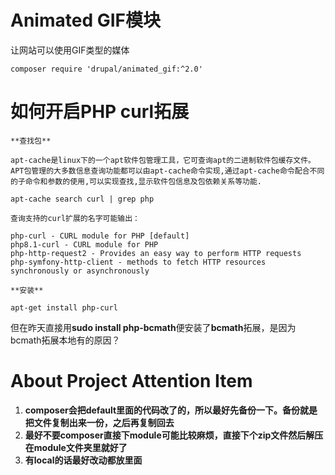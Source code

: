 # Animated GIF模块

让网站可以使用GIF类型的媒体
```
composer require 'drupal/animated_gif:^2.0'
```

# 如何开启PHP curl拓展

```
**查找包**

apt-cache是linux下的一个apt软件包管理工具，它可查询apt的二进制软件包缓存文件。APT包管理的大多数信息查询功能都可以由apt-cache命令实现,通过apt-cache命令配合不同的子命令和参数的使用,可以实现查找,显示软件包信息及包依赖关系等功能.

apt-cache search curl | grep php

查询支持的curl扩展的名字可能输出：

php-curl - CURL module for PHP [default]
php8.1-curl - CURL module for PHP
php-http-request2 - Provides an easy way to perform HTTP requests
php-symfony-http-client - methods to fetch HTTP resources synchronously or asynchronously

**安装**

apt-get install php-curl
```
但在昨天直接用**sudo install php-bcmath**便安装了**bcmath**拓展，是因为bcmath拓展本地有的原因？

# About Project Attention Item

1. **composer会把default里面的代码改了的，所以最好先备份一下。备份就是把文件复制出来一份，之后再复制回去**
2. **最好不要composer直接下module可能比较麻烦，直接下个zip文件然后解压在module文件夹里就好了**
3. **有local的话最好改动都放里面**

